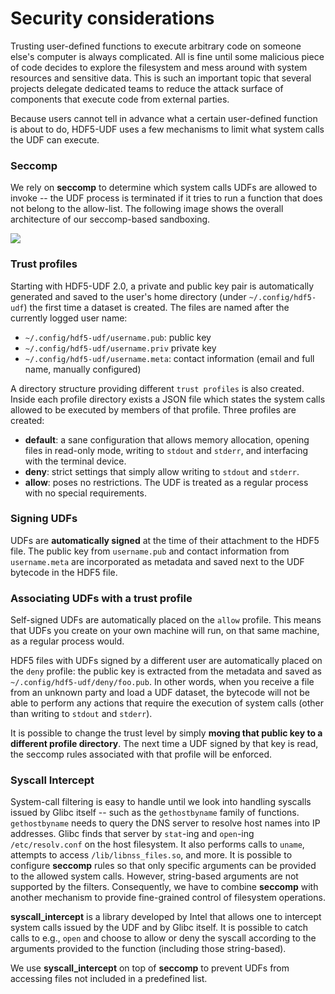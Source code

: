 # Security considerations

Trusting user-defined functions to execute arbitrary code on someone else's
computer is always complicated. All is fine until some malicious piece of code
decides to explore the filesystem and mess around with system resources and
sensitive data. This is such an important topic that several projects delegate
dedicated teams to reduce the attack surface of components that execute code
from external parties.

Because users cannot tell in advance what a certain user-defined function is
about to do, HDF5-UDF uses a few mechanisms to limit what system calls the
UDF can execute.

### Seccomp

We rely on **seccomp** to determine which system calls UDFs are allowed to
invoke -- the UDF process is terminated if it tries to run a function that
does not belong to the allow-list. The following image shows the overall
architecture of our seccomp-based sandboxing.

![](images/hdf5-udf-seccomp.png)

### Trust profiles

Starting with HDF5-UDF 2.0, a private and public key pair is automatically generated
and saved to the user's home directory (under `~/.config/hdf5-udf`) the first time
a dataset is created. The files are named after the currently logged user name:

- `~/.config/hdf5-udf/username.pub`: public key
- `~/.config/hdf5-udf/username.priv` private key
- `~/.config/hdf5-udf/username.meta`: contact information (email and full name,
  manually configured)

A directory structure providing different `trust profiles` is also created. Inside
each profile directory exists a JSON file which states the system calls allowed to
be executed by members of that profile. Three profiles are created:

- **default**: a sane configuration that allows memory allocation, opening files in
  read-only mode, writing to `stdout` and `stderr`, and interfacing with the
  terminal device.
- **deny**: strict settings that simply allow writing to `stdout` and `stderr`.
- **allow**: poses no restrictions. The UDF is treated as a regular process with
  no special requirements.

### Signing UDFs

UDFs are **automatically signed** at the time of their attachment to the HDF5 file.
The public key from `username.pub` and contact information from `username.meta`
are incorporated as metadata and saved next to the UDF bytecode in the HDF5 file.

### Associating UDFs with a trust profile

Self-signed UDFs are automatically placed on the `allow` profile. This means that
UDFs you create on your own machine will run, on that same machine, as a regular
process would.

HDF5 files with UDFs signed by a different user are automatically placed on the
`deny` profile: the public key is extracted from the metadata and saved as
`~/.config/hdf5-udf/deny/foo.pub`. In other words, when you receive a file from
an unknown party and load a UDF dataset, the bytecode will not be able to perform
any actions that require the execution of system calls (other than writing to
`stdout` and `stderr`).

It is possible to change the trust level by simply **moving that public key to a
different profile directory**. The next time a UDF signed by that key is read,
the seccomp rules associated with that profile will be enforced.

### Syscall Intercept

System-call filtering is easy to handle until we look into handling syscalls
issued by Glibc itself -- such as the `gethostbyname` family of functions.
`gethostbyname` needs to query the DNS server to resolve host names into IP
addresses. Glibc finds that server by `stat`-ing and `open`-ing `/etc/resolv.conf`
on the host filesystem. It also performs calls to `uname`, attempts to access
`/lib/libnss_files.so`, and more. It is possible to configure **seccomp** rules
so that only specific arguments can be provided to the allowed system calls.
However, string-based arguments are not supported by the filters. Consequently,
we have to combine **seccomp** with another mechanism to provide fine-grained
control of filesystem operations.

**syscall_intercept** is a library developed by Intel that allows one to intercept
system calls issued by the UDF and by Glibc itself. It is possible to catch calls
to e.g., `open` and choose to allow or deny the syscall according to the arguments
provided to the function (including those string-based).

We use **syscall_intercept** on top of **seccomp** to prevent UDFs from accessing 
files not included in a predefined list.
